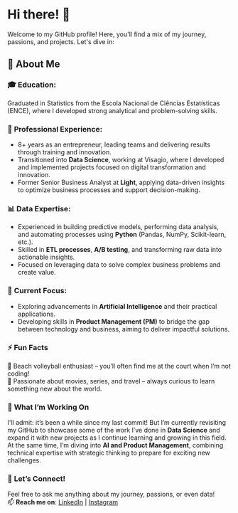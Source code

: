 # Hi there! 👋  

Welcome to my GitHub profile! Here, you'll find a mix of my journey, passions, and projects. Let's dive in:  

## 🌟 **About Me**  
### 🎓 **Education**:  
Graduated in Statistics from the Escola Nacional de Ciências Estatísticas (ENCE), where I developed strong analytical and problem-solving skills.  

### 💼 **Professional Experience**:  
- 8+ years as an entrepreneur, leading teams and delivering results through training and innovation.  
- Transitioned into **Data Science**, working at Visagio, where I developed and implemented projects focused on digital transformation and innovation.  
- Former Senior Business Analyst at **Light**, applying data-driven insights to optimize business processes and support decision-making.  

### 📊 **Data Expertise**:  
- Experienced in building predictive models, performing data analysis, and automating processes using **Python** (Pandas, NumPy, Scikit-learn, etc.).  
- Skilled in **ETL processes**, **A/B testing**, and transforming raw data into actionable insights.  
- Focused on leveraging data to solve complex business problems and create value.  

### 🤖 **Current Focus**:  
- Exploring advancements in **Artificial Intelligence** and their practical applications.  
- Developing skills in **Product Management (PM)** to bridge the gap between technology and business, aiming to deliver impactful solutions.  

### ⚡ **Fun Facts**  
🏐 Beach volleyball enthusiast – you’ll often find me at the court when I’m not coding!  
🎥 Passionate about movies, series, and travel – always curious to learn something new about the world.  

### 🌱 **What I’m Working On**  
I'll admit: it’s been a while since my last commit! But I’m currently revisiting my GitHub to showcase some of the work I’ve done in **Data Science** and expand it with new projects as I continue learning and growing in this field. At the same time, I’m diving into **AI and Product Management**, combining technical expertise with strategic thinking to prepare for exciting new challenges.  

### 💬 **Let’s Connect!**  
Feel free to ask me anything about my journey, passions, or even data!  
📫 **Reach me on**: [LinkedIn](https://www.linkedin.com/in/fernando-pires-dos-santos/) | [Instagram](https://www.instagram.com/fernandosnts/)
